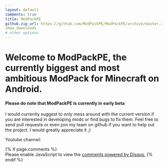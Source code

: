 ```yaml
---
layout: default
comments: true
title: ModPackPE
github.zip_url: https://github.com/ModPackPE/ModPackPE/archive/master.zip
show_downloads
# other options
---
```

# Welcome to ModPackPE, the currently biggest and most ambitious ModPack for Minecraft on Android. 
#### Please do note that ModPackPE is currently in early beta
I would currently suggest to only mess around with the current version if you are interested in developing mods or find bugs to fix them. Feel free to send pull requests or even join my team on github if you want to help out the project. I would greatly appreciate it ;)

Youtube channel:
<script src="https://apis.google.com/js/platform.js"></script>
<div class="g-ytsubscribe" data-channelid="UCBb-2-R55RxZYPXgk9fJ-pA" data-layout="default" data-count="hidden"></div>
{% if page.comments %}
<div id="disqus_thread"></div>
<script>

/**
*  RECOMMENDED CONFIGURATION VARIABLES: EDIT AND UNCOMMENT THE SECTION BELOW TO INSERT DYNAMIC VALUES FROM YOUR PLATFORM OR CMS.
*  LEARN WHY DEFINING THESE VARIABLES IS IMPORTANT: https://disqus.com/admin/universalcode/#configuration-variables*/
/*
var disqus_config = function () {
this.page.url = PAGE_URL;  // Replace PAGE_URL with your page's canonical URL variable
this.page.identifier = PAGE_IDENTIFIER; // Replace PAGE_IDENTIFIER with your page's unique identifier variable
};
*/
(function() { // DON'T EDIT BELOW THIS LINE
var d = document, s = d.createElement('script');
s.src = 'https://modpackpe.disqus.com/embed.js';
s.setAttribute('data-timestamp', +new Date());
(d.head || d.body).appendChild(s);
})();
</script>
<noscript>Please enable JavaScript to view the <a href="https://disqus.com/?ref_noscript">comments powered by Disqus.</a></noscript>
{% endif %}
